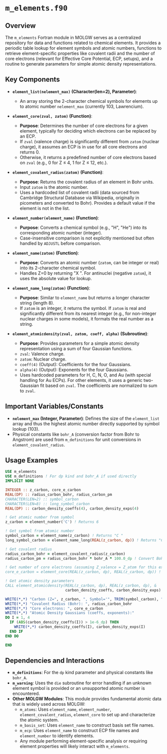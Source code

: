 # `m_elements.f90`

## Overview

The `m_elements` Fortran module in MOLGW serves as a centralized repository for data and functions related to chemical elements. It provides a periodic table lookup for element symbols and atomic numbers, functions to retrieve element-specific properties like covalent radii and the number of core electrons (relevant for Effective Core Potential, ECP, setups), and a routine to generate parameters for simple atomic density representations.

## Key Components

*   **`element_list(nelement_max)` (Character(len=2), Parameter)**:
    *   An array storing the 2-character chemical symbols for elements up to atomic number `nelement_max` (currently 103, Lawrencium).

*   **`element_core(zval, zatom)` (Function)**:
    *   **Purpose**: Determines the number of core electrons for a given element, typically for deciding which electrons can be replaced by an ECP.
    *   If `zval` (valence charge) is significantly different from `zatom` (nuclear charge), it assumes an ECP is in use for all core electrons and returns 0.
    *   Otherwise, it returns a predefined number of core electrons based on `zval` (e.g., 0 for Z ≤ 4, 1 for Z ≤ 12, etc.).

*   **`element_covalent_radius(zatom)` (Function)**:
    *   **Purpose**: Returns the covalent radius of an element in Bohr units.
    *   Input `zatom` is the atomic number.
    *   Uses a hardcoded list of covalent radii (data sourced from Cambridge Structural Database via Wikipedia, originally in picometers and converted to Bohr). Provides a default value if the element is not in the list.

*   **`element_number(element_name)` (Function)**:
    *   **Purpose**: Converts a chemical symbol (e.g., "H", "He") into its corresponding atomic number (integer).
    *   Case-insensitive comparison is not explicitly mentioned but often handled by `ADJUSTL` before comparison.

*   **`element_name(zatom)` (Function)**:
    *   **Purpose**: Converts an atomic number (`zatom`, can be integer or real) into its 2-character chemical symbol.
    *   Handles Z=0 by returning "X ". For antinuclei (negative `zatom`), it uses the absolute value for lookup.

*   **`element_name_long(zatom)` (Function)**:
    *   **Purpose**: Similar to `element_name` but returns a longer character string (length 8).
    *   If `zatom` is an integer, it returns the symbol. If `zatom` is real and significantly different from its nearest integer (e.g., for non-integer nuclear charges in some models), it formats the real number as a string.

*   **`element_atomicdensity(zval, zatom, coeff, alpha)` (Subroutine)**:
    *   **Purpose**: Provides parameters for a simple atomic density representation using a sum of four Gaussian functions.
    *   `zval`: Valence charge.
    *   `zatom`: Nuclear charge.
    *   `coeff(4)` (Output): Coefficients for the four Gaussians.
    *   `alpha(4)` (Output): Exponents for the four Gaussians.
    *   Uses hardcoded parameters for H, C, N, O, and Au (with special handling for Au ECPs). For other elements, it uses a generic two-Gaussian fit based on `zval`. The coefficients are normalized to sum to `zval`.

## Important Variables/Constants

*   **`nelement_max` (Integer, Parameter)**: Defines the size of the `element_list` array and thus the highest atomic number directly supported by symbol lookup (103).
*   Physical constants like `bohr_A` (conversion factor from Bohr to Angstrom) are used from `m_definitions` for unit conversions in `element_covalent_radius`.

## Usage Examples

```fortran
USE m_elements
USE m_definitions ! For dp kind and bohr_A if used directly
IMPLICIT NONE

INTEGER :: z_carbon, core_e_carbon
REAL(DP) :: radius_carbon_bohr, radius_carbon_pm
CHARACTER(LEN=2) :: symbol_carbon
CHARACTER(LEN=8) :: long_symbol_carbon
REAL(DP) :: carbon_density_coeffs(4), carbon_density_exps(4)

! Get atomic number from symbol
z_carbon = element_number('C') ! Returns 6

! Get symbol from atomic number
symbol_carbon = element_name(z_carbon) ! Returns "C "
long_symbol_carbon = element_name_long(REAL(z_carbon, dp)) ! Returns "C       "

! Get covalent radius
radius_carbon_bohr = element_covalent_radius(z_carbon)
radius_carbon_pm = radius_carbon_bohr * bohr_A * 100.0_dp ! Convert Bohr to pm

! Get number of core electrons (assuming Z_valence = Z_atom for this example)
core_e_carbon = element_core(REAL(z_carbon, dp), REAL(z_carbon, dp)) ! Returns 0 for C

! Get atomic density parameters
CALL element_atomicdensity(REAL(z_carbon, dp), REAL(z_carbon, dp), &
                           carbon_density_coeffs, carbon_density_exps)

WRITE(*,*) "Carbon (Z=", z_carbon, ", Symbol='", TRIM(symbol_carbon), "')"
WRITE(*,*) "Covalent Radius (Bohr): ", radius_carbon_bohr
WRITE(*,*) "Core electrons: ", core_e_carbon
WRITE(*,*) "Atomic Density Gaussians (coeffs, exponents):"
DO I = 1, 4
  IF (ABS(carbon_density_coeffs(I)) > 1e-6_dp) THEN
    WRITE(*,*) carbon_density_coeffs(I), carbon_density_exps(I)
  END IF
END DO

END
```

## Dependencies and Interactions

*   **`m_definitions`**: For the `dp` kind parameter and physical constants like `bohr_A`.
*   **`m_warning`**: Uses the `die` subroutine for error handling if an unknown element symbol is provided or an unsupported atomic number is encountered.
*   **Other MOLGW Modules**: This module provides fundamental atomic data that is widely used across MOLGW:
    *   `m_atoms`: Uses `element_name`, `element_number`, `element_covalent_radius`, `element_core` to set up and characterize the atomic system.
    *   `m_basis_set`: Uses `element_name` to construct basis set file names.
    *   `m_ecp`: Uses `element_name` to construct ECP file names and `element_number` to identify elements.
    *   Any module performing element-specific analysis or requiring element properties will likely interact with `m_elements`.
```
